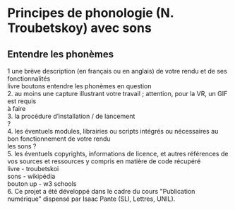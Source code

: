 # Principes de phonologie (N. Troubetskoy) avec sons

## Entendre les phonèmes
<p>
1 une brève description (en français ou en anglais) de votre rendu et de ses fonctionnalités <br>
livre boutons entendre les phonèmes en question <br>
2. au moins une capture illustrant votre travail ; attention, pour la VR, un GIF est requis <br>
à faire <br>
3. la procédure d’installation / de lancement <br>
? <br>
4. les éventuels modules, librairies ou scripts intégrés ou nécessaires au bon fonctionnement de votre rendu <br>
les sons ? <br>
5. les éventuels copyrights, informations de licence, et autres références de vos sources et ressources y compris en matière de code récupéré <br>
livre - troubetskoi <br>
sons - wikipédia <br>
bouton up - w3 schools <br>
6. Ce projet a été développé dans le cadre du cours "Publication numérique" dispensé par Isaac Pante (SLI, Lettres, UNIL).</p>